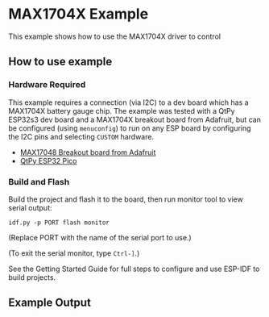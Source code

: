 # MAX1704X Example

This example shows how to use the MAX1704X driver to control 

## How to use example

### Hardware Required

This example requires a connection (via I2C) to a dev board which has a MAX1704X
battery gauge chip. The example was tested with a QtPy ESP32s3 dev board and a
MAX1704X breakout board from Adafruit, but can be configured (using
`menuconfig`) to run on any ESP board by configuring the I2C pins and selecting
`CUSTOM` hardware.

- [MAX17048 Breakout board from Adafruit](https://www.adafruit.com/product/5580)
- [QtPy ESP32 Pico](https://www.adafruit.com/product/5395)

### Build and Flash

Build the project and flash it to the board, then run monitor tool to view serial output:

```
idf.py -p PORT flash monitor
```

(Replace PORT with the name of the serial port to use.)

(To exit the serial monitor, type ``Ctrl-]``.)

See the Getting Started Guide for full steps to configure and use ESP-IDF to build projects.

## Example Output
